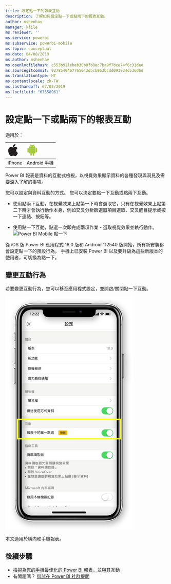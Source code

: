 ```yaml
---
title: 設定點一下的報表互動
description: 了解如何設定點一下或點兩下的報表互動。
author: mshenhav
manager: kfile
ms.reviewer: ''
ms.service: powerbi
ms.subservice: powerbi-mobile
ms.topic: conceptual
ms.date: 04/08/2019
ms.author: mshenhav
ms.openlocfilehash: c553b921ebeb30b8fb8ec7ba9f7bce74f6c31dee
ms.sourcegitcommit: 9278540467765043d5cb953bcdd093934c536d6d
ms.translationtype: HT
ms.contentlocale: zh-TW
ms.lasthandoff: 07/03/2019
ms.locfileid: "67558961"
---
```

# <a name="configure-report-interaction-to-single-tap-or-double-tap"></a>設定點一下或點兩下的報表互動
適用於︰

| ![iPhone](././media/mobile-reports-in-the-mobile-apps/ios-logo-40-px.png) | ![Android 手機](././media/mobile-reports-in-the-mobile-apps/android-logo-40-px.png) | 
|:--- |:--- |
| iPhone |Android 手機 |

Power BI 報表是資料的互動式檢視，以視覺效果顯示資料的各種發現與洞見及需要深入了解的事項。

您可以設定與資料互動的方式。 您可以決定要點一下互動或點兩下互動。

* 使用點兩下互動，在視覺效果上點第一下時會選取它，只有在視覺效果上點第二下時才會執行動作本身，例如交叉分析篩選器項目選取、交叉醒目提示或按一下連結、按鈕等。

* 使用點一下互動，點選一次即完成兩項作業 - 選取視覺效果並執行動作。
![Power BI Mobile 點一下](./media/mobile-app-single-tap/single-tap-2.gif)


從 iOS 版 Power BI 應用程式 18.0 版和 Android 112540 版開始，所有新安裝都會設定點一下的預設行為。
手機上已安裝 Power BI 以及要升級為這些新版本的使用者，可切換為點一下。

## <a name="change-interaction-behavior"></a>變更互動行為

若要變更互動行為，您可以移至應用程式設定，並開啟/關閉點一下互動。

![Power BI Mobile 變更報表互動](./media/mobile-app-single-tap/configure-single-tap.png)

本文適用於橫向和手機報表。

## <a name="next-steps"></a>後續步驟
* [檢視為您的手機最佳化的 Power BI 報表，並與其互動](mobile-apps-view-phone-report.md)
* 有問題嗎？ [嘗試在 Power BI 社群提問](http://community.powerbi.com/)

